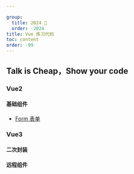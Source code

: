 ```yaml
---

group:
  title: 2024 🐲
  order: -2024
title: Vue 练习代码
toc: content
order: -99
---
```


## Talk is Cheap，Show your code

### Vue2

#### 基础组件

- [Form 表单](https://stackblitz.com/edit/vue2-vite-starter-wrakb5?file=src%2Fcomponents%2FForm%2Fc-form-item.vue)
<!-- - 命令式 Alert -->

### Vue3

#### 二次封装

#### 远程组件
